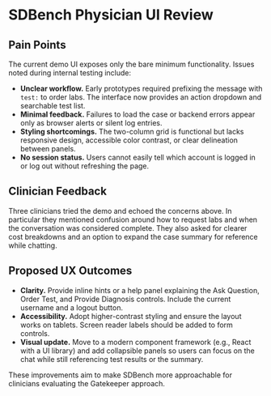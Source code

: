 # SDBench Physician UI Review

## Pain Points

The current demo UI exposes only the bare minimum functionality. Issues noted during internal testing include:

- **Unclear workflow.** Early prototypes required prefixing the message with `test:` to order labs. The interface now provides an action dropdown and searchable test list.
- **Minimal feedback.** Failures to load the case or backend errors appear only as browser alerts or silent log entries.
- **Styling shortcomings.** The two-column grid is functional but lacks responsive design, accessible color contrast, or clear delineation between panels.
- **No session status.** Users cannot easily tell which account is logged in or log out without refreshing the page.

## Clinician Feedback

Three clinicians tried the demo and echoed the concerns above. In particular they mentioned confusion around how to request labs and when the conversation was considered complete. They also asked for clearer cost breakdowns and an option to expand the case summary for reference while chatting.

## Proposed UX Outcomes

- **Clarity.** Provide inline hints or a help panel explaining the Ask Question, Order Test, and Provide Diagnosis controls. Include the current username and a logout button.
- **Accessibility.** Adopt higher-contrast styling and ensure the layout works on tablets. Screen reader labels should be added to form controls.
- **Visual update.** Move to a modern component framework (e.g., React with a UI library) and add collapsible panels so users can focus on the chat while still referencing test results or the summary.

These improvements aim to make SDBench more approachable for clinicians evaluating the Gatekeeper approach.
